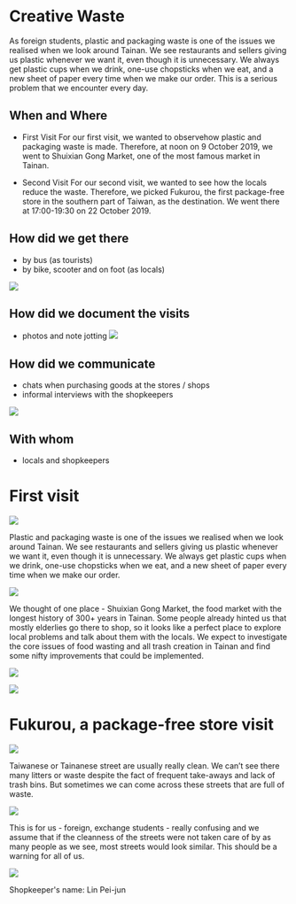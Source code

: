 # Creative Waste

As foreign students, plastic and packaging waste is one of the issues we realised when we look around Tainan. We see restaurants and sellers giving us plastic whenever we want it, even though it is unnecessary. We always get plastic cups when we drink, one-use chopsticks when we eat, and a new sheet of paper every time when we make our order. This is a serious problem that we encounter every day.

## When and Where

- First Visit
For our first visit, we wanted to observehow plastic and packaging waste is made.
Therefore, at noon on 9 October 2019, we went to Shuixian Gong Market, one of the most famous market in Tainan.



- Second Visit
For our second visit, we wanted to see how the locals reduce the waste.
Therefore, we picked Fukurou, the first package-free store in the southern part of Taiwan, as the destination. We went there at 17:00-19:30 on 22 October 2019.

## How did we get there

- by bus (as tourists)
- by bike, scooter and on foot (as locals)


![](files/4.png)

## How did we document the visits

- photos and note jotting
![](files/notes.png)



## How did we communicate

- chats when purchasing goods at the stores / shops
- informal interviews with the shopkeepers

![](files/3.png)


<!-- ## How did we combine and compare those two cases

In our first visit, we observed how plastic and packaging waste is made in one of the most famous market in Tainan; while in the second one, we saw how the locals try to reduce the waste. -->


## With whom 

- locals and shopkeepers

# First visit

![](files/first.png)

Plastic and packaging waste is one of the issues we realised when we look around Tainan. We see restaurants and sellers giving us plastic whenever we want it, even though it is unnecessary. We always get plastic cups when we drink, one-use chopsticks when we eat, and a new sheet of paper every time when we make our order.

![](files/2.jpg)


We thought of one place - Shuixian Gong Market, the food market with the longest history of 300+ years in Tainan. Some people already hinted us that mostly elderlies go there to shop, so it looks like a perfect place to explore local problems and talk about them with the locals. We expect to investigate the core issues of food wasting and all trash creation in Tainan and find some nifty improvements that could be implemented.

![](files/3.jpg)



![](files/6.jpg)


# Fukurou, a package-free store visit

![](files/pack.png)


Taiwanese or Tainanese street are usually really clean. We can’t see there many litters or waste despite the fact of frequent take-aways and lack of trash bins. But sometimes we can come across these streets that are full of waste. 

![](files/8.jpg)


This is for us - foreign, exchange students - really confusing and we assume that if the cleanness of the streets were not taken care of by as many people as we see, most streets would look similar. This should be a warning for all of us.

![](files/9.jpg)


Shopkeeper's name: Lin Pei-jun




